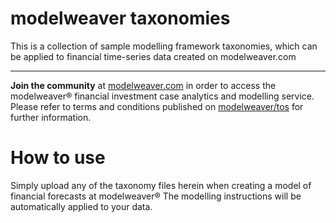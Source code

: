# modelweaver taxonomies
This is a collection of sample modelling framework taxonomies, which can be applied to financial time-series data created on modelweaver.com
<br><hr><b>Join the community</b> at <a href='http://modelweaver.com'>modelweaver.com</a> in order to access the modelweaver&reg; financial investment case analytics and modelling service. Please refer to terms and conditions published on <a href='http://modelweaver.com/other/tos.txt'>modelweaver/tos</a> for further information.

# How to use
Simply upload any of the taxonomy files herein when creating a model of financial forecasts at modelweaver&reg; The modelling instructions will be automatically applied
to your data.
